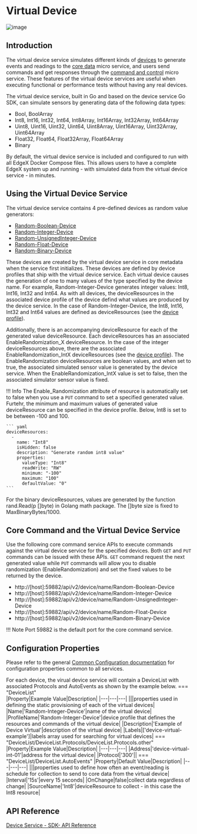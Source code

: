 # Virtual Device

![image](EdgeX_VirtualDevice.png)

## Introduction

The virtual device service simulates different kinds of [devices](../../../general/Definitions.md#device) to
generate events and readings to the [core data](../../core/data/Ch-CoreData.md) micro service, and users
send commands and get responses through the [command and control](../../core/command/Ch-Command.md) micro service. These features of the virtual device services are useful
when executing functional or performance tests without having any real devices.

The virtual device service, built in Go and based on the device service Go SDK, can simulate sensors by generating data of the following data types:

- Bool, BoolArray
- Int8, Int16, Int32, Int64, Int8Array, Int16Array, Int32Array, Int64Array
- Uint8, Uint16, Uint32, Uint64, Uint8Array, Uint16Array, Uint32Array, Uint64Array
- Float32, Float64, Float32Array, Float64Array
- Binary

By default, the virtual device service is included and configured to run with all EdgeX Docker Compose files.  This allows users to have a complete EdgeX system up and running - with simulated data from the virtual device service - in minutes.

## Using the Virtual Device Service

The virtual device service contains 4 pre-defined devices as random value generators:

- [Random-Boolean-Device](https://github.com/edgexfoundry/device-virtual-go/blob/v2.0.0/cmd/res/profiles/device.virtual.bool.yaml)
- [Random-Integer-Device](https://github.com/edgexfoundry/device-virtual-go/blob/v2.0.0/cmd/res/profiles/device.virtual.int.yaml)
- [Random-UnsignedInteger-Device](https://github.com/edgexfoundry/device-virtual-go/blob/v2.0.0/cmd/res/profiles/device.virtual.uint.yaml)
- [Random-Float-Device](https://github.com/edgexfoundry/device-virtual-go/blob/v2.0.0/cmd/res/profiles/device.virtual.float.yaml)
- [Random-Binary-Device](https://github.com/edgexfoundry/device-virtual-go/blob/v2.0.0/cmd/res/profiles/device.virtual.binary.yaml)

These devices are created by the virtual device service in core metadata when the service first initializes. These devices are defined by device profiles that ship with the virtual device service.  Each virtual device causes the generation of one to many values of the type specified by the device name.  For example, Random-Integer-Device generates integer values:  Int8, Int16, Int32 and Int64.  As with all devices, the deviceResources in the associated device profile of the device defind what values are produced by the device service.  In the case of Random-Integer-Device, the Int8, Int16, Int32 and Int64 values are defined as deviceResources (see the [device profile](https://github.com/edgexfoundry/device-virtual-go/blob/v2.0.0/cmd/res/profiles/device.virtual.int.yaml#L41-L72)). 

Additionally, there is an accompanying deviceResource for each of the generated value deviceResource. Each deviceResources has an associated EnableRandomization_X deviceResource.  In the case of the integer deviceResources above, there are the associated EnableRandomization_IntX deviceResources (see the [device profile](https://github.com/edgexfoundry/device-virtual-go/blob/v2.0.0/cmd/res/profiles/device.virtual.int.yaml#L9-L40)).  The EnableRandomization deviceResources are boolean values, and when set to true, the associated simulated sensor value is generated by the device service.  When the EnableRandomization_IntX value is set to false, then the associated simulator sensor value is fixed.

!!! Info
    The Enable_Randomization attribute of resource is automatically set to false when you use a `PUT` command to set a specified generated value.  Furtehr, the minimum and maximum values of generated value deviceResource can be specified in the device profile. Below, Int8 is set to be between -100 and 100.

    ``` yaml
    deviceResources:
      -
        name: "Int8"
        isHidden: false
        description: "Generate random int8 value"
        properties:
          valueType: "Int8"
          readWrite: "RW"
          minimum: "-100"
          maximum: "100"
          defaultValue: "0"
    ```

For the binary deviceResources, values are generated by the function rand.Read(p []byte) in Golang math package. The []byte size is fixed to MaxBinaryBytes/1000.

## Core Command and the Virtual Device Service

Use the following core command service APIs to execute commands against the virtual device service for the specified devices.  Both `GET` and `PUT` commands can be issued with these APIs.  `GET` command request the next generated value while `PUT` commands will allow you to disable randomization (EnableRandomization) and set the fixed values to be returned by the device.

- http://[host]:59882/api/v2/device/name/Random-Boolean-Device
- http://[host]:59882/api/v2/device/name/Random-Integer-Device
- http://[host]:59882/api/v2/device/name/Random-UnsignedInteger-Device
- http://[host]:59882/api/v2/device/name/Random-Float-Device
- http://[host]:59882/api/v2/device/name/Random-Binary-Device

!!! Note
    Port 59882 is the default port for the core command service.

## Configuration Properties

Please refer to the general [Common Configuration documentation](../../configuration/CommonConfiguration.md) for configuration properties common to all services.

For each device, the virual device service will contain a DeviceList with associated Protocols and AutoEvents as shown by the example below.
=== "DeviceList"   
    |Property|Example Value|Description|
    |---|---|---|
    |||properties used in defining the static provisioning of each of the virtual devices|
    |Name|'Random-Integer-Device'|name of the virtual device|
    |ProfileName|'Random-Integer-Device'|device profile that defines the resources and commands of the virtual device|
    |Description|'Example of Device Virtual'|description of the virtual device|
    |Labels|['device-virtual-example']|labels array used for searching for virtual devices|
=== "DeviceList/DeviceList.Protocols/DeviceList.Protocols.other"
    |Property|Example Value|Description|
    |---|---|---|
    |Address|'device-virtual-int-01'|address for the virtual device|
    |Protocol|'300'||
=== "DeviceList/DeviceList.AutoEvents"
    |Property|Default Value|Description|
    |---|---|---|
    |||properties used to define how often an event/reading is schedule for collection to send to core data from the virtual device|
    |Interval|'15s'|every 15 seconds|
    |OnChange|false|collect data regardless of change|
    |SourceName|'Int8'|deviceResource to collect - in this case the Int8 resource|

## API Reference
[Device Service - SDK- API Reference](https://app.swaggerhub.com/apis-docs/EdgeXFoundry1/device-sdk/2.0.0)

  
